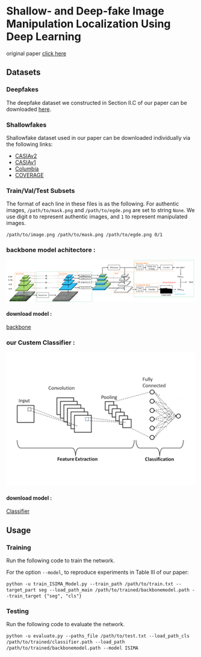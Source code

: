 # Shallow- and Deep-fake Image Manipulation Localization Using Deep Learning

original paper <a href="https://github.com/zjbthomas/ShallowDeepFakesLocalization/tree/main">click here</a>

## Datasets

### Deepfakes

The deepfake dataset we constructed in Section II.C of our paper can be downloaded [here](https://www.dropbox.com/s/o5410tl5v4vxsth/ICNC2023-Deepfakes.tar.xz?dl=0).

### Shallowfakes

Shallowfake dataset used in our paper can be downloaded individually via the following links:

- [CASIAv2](https://github.com/namtpham/casia2groundtruth)
- [CASIAv1](https://github.com/namtpham/casia1groundtruth)
- [Columbia](https://www.ee.columbia.edu/ln/dvmm/downloads/authsplcuncmp/)
- [COVERAGE](https://github.com/wenbihan/coverage)

### Train/Val/Test Subsets

The format of each line in these files is as the following. For authentic images, `/path/to/mask.png` and `/path/to/egde.png` are set to string `None`. We use digit `0` to represent authentic images, and `1` to represent manipulated images.

```
/path/to/image.png /path/to/mask.png /path/to/egde.png 0/1
```

### backbone model achitectore :

![](./github/network.png)

#### download model :

<a href="https://www.dropbox.com/s/zzk4eump5xfbqmz/9.pth?dl=0">backbone</a>

### our Custem Classifier :

![](./github/classifier.png)

#### download model :

<a href="https://www.dropbox.com/">Classifier</a>

## Usage


### Training

Run the following code to train the network.

For the option `--model`, to reproduce experiments in Table III of our paper:

```
python -u train_ISIMA_Model.py --train_path /path/to/train.txt --target_part seg --load_path_main /path/to/trained/backbonemodel.path --train_target {"seg", "cls"}
```

### Testing

Run the following code to evaluate the network.

```
python -u evaluate.py --paths_file /path/to/test.txt --load_path_cls /path/to/trained/classifier.path --load_path /path/to/trained/backbonemodel.path --model ISIMA
```
